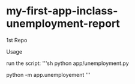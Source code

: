 # my-first-app-inclass-unemployment-report
1st Repo 


Usage

run the script:
'''sh
python app/unemployment.py


python -m app.unemployement
'''